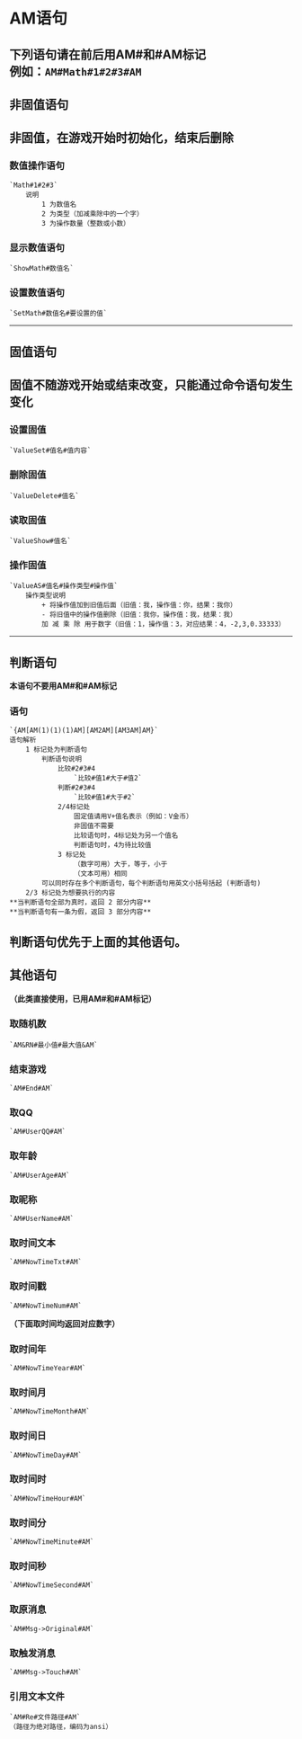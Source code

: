 # AM语句  
下列语句请在前后用AM#和#AM标记  
**例如：**`AM#Math#1#2#3#AM`  
----
## 非固值语句  
**非固值，在游戏开始时初始化，结束后删除**  
----
### 数值操作语句  
    `Math#1#2#3`  
        说明  
            1 为数值名  
            2 为类型（加减乘除中的一个字）  
            3 为操作数量（整数或小数）  
### 显示数值语句  
    `ShowMath#数值名`  
### 设置数值语句  
    `SetMath#数值名#要设置的值`  
----  
## 固值语句  
**固值不随游戏开始或结束改变，只能通过命令语句发生变化**  
----  
### 设置固值  
    `ValueSet#值名#值内容`  
### 删除固值  
    `ValueDelete#值名`  
### 读取固值  
    `ValueShow#值名`  
### 操作固值  
    `ValueAS#值名#操作类型#操作值`  
        操作类型说明  
            + 将操作值加到旧值后面（旧值：我，操作值：你，结果：我你）   
            - 将旧值中的操作值删除（旧值：我你，操作值：我，结果：我）   
            加 减 乘 除 用于数字（旧值：1，操作值：3，对应结果：4，-2,3,0.33333）  

----
## 判断语句  
**本语句不要用AM#和#AM标记**  
### 语句  
    `{AM[AM(1)(1)(1)AM][AM2AM][AM3AM]AM}`  
    语句解析  
        1 标记处为判断语句  
            判断语句说明  
                比较#2#3#4  
                    `比较#值1#大于#值2`  
                判断#2#3#4
                    `比较#值1#大于#2`  
                2/4标记处
                    固定值请用V+值名表示（例如：V金币）  
                    非固值不需要  
                    比较语句时，4标记处为另一个值名  
                    判断语句时，4为待比较值  
                3 标记处  
                    （数字可用）大于，等于，小于  
                    （文本可用）相同  
            可以同时存在多个判断语句，每个判断语句用英文小括号括起 (判断语句)  
        2/3 标记处为想要执行的内容  
    **当判断语句全部为真时，返回 2 部分内容**  
    **当判断语句有一条为假，返回 3 部分内容**  
**判断语句优先于上面的其他语句。**  
----
## 其他语句  
**（此类直接使用，已用AM#和#AM标记）**  
### 取随机数  
    `AM&RN#最小值#最大值&AM`  
### 结束游戏  
    `AM#End#AM`  
### 取QQ 
    `AM#UserQQ#AM`  
### 取年龄  
    `AM#UserAge#AM`  
### 取昵称  
    `AM#UserName#AM`  
### 取时间文本  
    `AM#NowTimeTxt#AM`  
### 取时间戳  
    `AM#NowTimeNum#AM`  
**（下面取时间均返回对应数字）**  
### 取时间年  
    `AM#NowTimeYear#AM`  
### 取时间月  
    `AM#NowTimeMonth#AM`  
### 取时间日  
    `AM#NowTimeDay#AM`  
### 取时间时  
    `AM#NowTimeHour#AM`  
### 取时间分  
    `AM#NowTimeMinute#AM`  
### 取时间秒  
    `AM#NowTimeSecond#AM`  
### 取原消息  
    `AM#Msg->Original#AM`  
### 取触发消息  
    `AM#Msg->Touch#AM`  

### 引用文本文件
    `AM#Re#文件路径#AM`
    （路径为绝对路径，编码为ansi）
